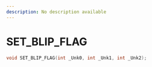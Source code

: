 ```yaml
---
description: No description available 
---
```


# SET_BLIP_FLAG

```cpp
void SET_BLIP_FLAG(int _Unk0, int _Unk1, int _Unk2);
```